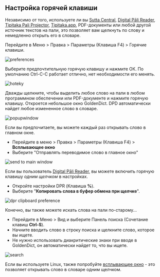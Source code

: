 ## Настройка горячей клавиши

Независимо от того, используете ли вы [Sutta Central](https://suttacentral.net/), [Digital Pāli Reader](https://www.digitalpalireader.online/_dprhtml/index.html), [Tipitaka Pali Projector](https://www.microsoft.com/en-us/p/tipitaka-pali-projector/9pkwwvrdvnl4#activetab=pivot:overviewtab), [Tipitaka.app](https://tipitaka.app/), PDF-документы или любой другой источник текстов на пали, это позволяет вам щелкнуть по слову и немедленно открыть его в словаре.

Перейдите в Меню > Правка > Параметры (Клавиша F4) > Горячие клавиши.

![preferences](pics/hotkey/preferences.png)

Выберите предпочтительную горячую клавишу и нажмите ОК. По умолчанию Ctrl-C-C работает отлично, нет необходимости его менять.

![hoteky](pics/hotkey/hoteky.png)

Дважды щелкните, чтобы выделить любое слово на пали в любом программном обеспечении или PDF-документе и нажмите горячую клавишу. Откроется небольшое окно GoldenDict. DPD автоматически найдет любое измененное слово в словаре.

![popupwindow](pics/hotkey/popupwindow.png)

Если вы предпочитаете, вы можете каждый раз открывать слово в главном окне.
- Перейдите в меню > Правка > Параметры (Клавиша F4) > **Всплывающее окно**
- Выберите "Отправлять переводимое слово в главное окно"

![send to main window](pics/hotkey/send%20to%20main%20window.png)

Если вы пользователь [Digital Pāli Reader](https://www.digitalpalireader.online/), вы можете включить горячую клавишу _одним щелчком_ в настройках.
- Откройте настройки DPR (Клавиша **%**).
- Выберите "**Копировать слова в буфер обмена при щелчке**".

![dpr clipboard preference](pics/hotkey/dpr%20clipboard%20preference.png)

Конечно, вы также можете искать слова на пали по-старому...

- Перейдите в Меню > Вид и выберите Панель поиска (Сочетание клавиш **Ctrl-S**).
- Начните вводить слово в строку поиска и щелкните слово, которое вы ищете.
- Не нужно использовать диакритические знаки при вводе в GoldenDict, он автоматически найдет то, что вы ищете.

![search](pics/hotkey/search.png)

Если вы используете Linux, также попробуйте [всплывающее окно](setup_scan_popup.html) - это позволяет открывать слово в словаре одним щелчком.